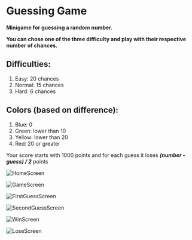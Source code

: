 # Guessing Game

**Minigame for guessing a random number.**

**You can chose one of the three difficulty and play with their respective number of chances.**

## Difficulties:
1. Easy: 20 chances
2. Normal: 15 chances
3. Hard: 6 chances

## Colors (based on difference):
1. Blue: 0
2. Green: lower than 10
3. Yellow: lower than 20
4. Red: 20 or greater

Your score starts with 1000 points and for each guess it loses ***(number - guess) / 2*** points

![HomeScreen](https://i.imgur.com/xuBQp1A.jpg)

![GameScreen](https://i.imgur.com/iNzBxas.jpg)

![FirstGuessScreen](https://i.imgur.com/0C7aBy9.jpg)

![SecondGuessScreen](https://i.imgur.com/EnHNtfH.jpg)

![WinScreen](https://i.imgur.com/Hyecvr7.jpg)

![LoseScreen](https://i.imgur.com/EAJiXhP.jpg)
